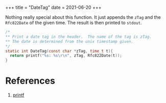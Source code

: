 +++
title = "DateTag"
date = 2021-06-20
+++

Nothing really special about this function. It just appends the `zTag` and the `Rfc822Date` of the given time.
The result is then printed to `stdout`.

```c
/*
** Print a date tag in the header.  The name of the tag is zTag.
** The date is determined from the unix timestamp given.
*/
static int DateTag(const char *zTag, time_t t){
  return printf("%s: %s\r\n", zTag, Rfc822Date(t));
}
```

# References

1. [printf](https://man7.org/linux/man-pages/man3/printf.3.html)
